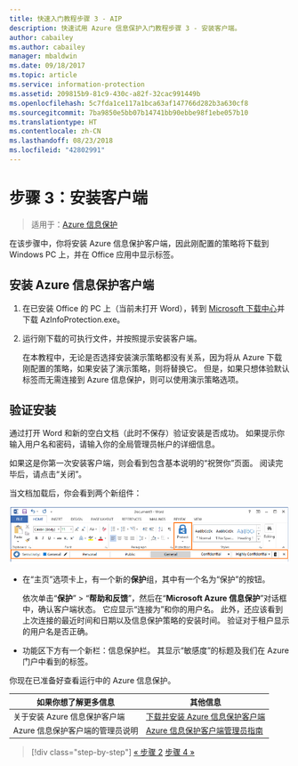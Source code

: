 ```yaml
---
title: 快速入门教程步骤 3 - AIP
description: 快速试用 Azure 信息保护入门教程步骤 3 - 安装客户端。
author: cabailey
ms.author: cabailey
manager: mbaldwin
ms.date: 09/18/2017
ms.topic: article
ms.service: information-protection
ms.assetid: 209815b9-81c9-430c-a82f-32cac991449b
ms.openlocfilehash: 5c7fda1ce117a1bca63af147766d282b3a630cf8
ms.sourcegitcommit: 7ba9850e5bb07b14741bb90ebbe98f1ebe057b10
ms.translationtype: HT
ms.contentlocale: zh-CN
ms.lasthandoff: 08/23/2018
ms.locfileid: "42802991"
---
```

# <a name="step-3-install-the-client"></a>步骤 3：安装客户端

>适用于：[Azure 信息保护](https://azure.microsoft.com/pricing/details/information-protection)

在该步骤中，你将安装 Azure 信息保护客户端，因此刚配置的策略将下载到 Windows PC 上，并在 Office 应用中显示标签。


## <a name="install-the-azure-information-protection-client"></a>安装 Azure 信息保护客户端

1. 在已安装 Office 的 PC 上（当前未打开 Word），转到 [Microsoft 下载中心](https://www.microsoft.com/en-us/download/details.aspx?id=53018)并下载 AzInfoProtection.exe。
    
2. 运行刚下载的可执行文件，并按照提示安装客户端。
    
    在本教程中，无论是否选择安装演示策略都没有关系，因为将从 Azure 下载刚配置的策略，如果安装了演示策略，则将替换它。 但是，如果只想体验默认标签而无需连接到 Azure 信息保护，则可以使用演示策略选项。 

## <a name="verify-the-installation"></a>验证安装

通过打开 Word 和新的空白文档（此时不保存）验证安装是否成功。 如果提示你输入用户名和密码，请输入你的全局管理员帐户的详细信息。 

如果这是你第一次安装客户端，则会看到包含基本说明的“祝贺你”页面。 阅读完毕后，请点击“关闭”。

当文档加载后，你会看到两个新组件：

![Azure 信息保护快速入门教程步骤 3 - 已安装客户端](./media/word2016-calloutsv2.png)

- 在“主页”选项卡上，有一个新的**保护**组，其中有一个名为“保护”的按钮。
    
    依次单击“**保护**” > “**帮助和反馈**”，然后在“**Microsoft Azure 信息保护**”对话框中，确认客户端状态。 它应显示“连接为”和你的用户名。 此外，还应该看到上次连接的最近时间和日期以及信息保护策略的安装时间。 验证对于租户显示的用户名是否正确。

- 功能区下方有一个新栏：信息保护栏。 其显示“敏感度”的标题及我们在 Azure 门户中看到的标签。 

你现在已准备好查看运行中的 Azure 信息保护。

|如果你想了解更多信息|其他信息|
|--------------------------------|--------------------------|
|关于安装 Azure 信息保护客户端|[下载并安装 Azure 信息保护客户端](./rms-client/install-client-app.md)|
|Azure 信息保护客户端的管理员说明|[Azure 信息保护客户端管理员指南](./rms-client/client-admin-guide.md)|


>[!div class="step-by-step"]
[&#171; 步骤 2](infoprotect-tutorial-step2.md)
[步骤 4 &#187;](infoprotect-tutorial-step4.md)
